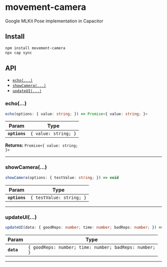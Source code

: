 # movement-camera

Google MLKit Pose implementation in Capacitor

## Install

```bash
npm install movement-camera
npx cap sync
```

## API

<docgen-index>

* [`echo(...)`](#echo)
* [`showCamera(...)`](#showcamera)
* [`updateUI(...)`](#updateui)

</docgen-index>

<docgen-api>
<!--Update the source file JSDoc comments and rerun docgen to update the docs below-->

### echo(...)

```typescript
echo(options: { value: string; }) => Promise<{ value: string; }>
```

| Param         | Type                            |
| ------------- | ------------------------------- |
| **`options`** | <code>{ value: string; }</code> |

**Returns:** <code>Promise&lt;{ value: string; }&gt;</code>

--------------------


### showCamera(...)

```typescript
showCamera(options: { testValue: string; }) => void
```

| Param         | Type                                |
| ------------- | ----------------------------------- |
| **`options`** | <code>{ testValue: string; }</code> |

--------------------


### updateUI(...)

```typescript
updateUI(data: { goodReps: number; time: number; badReps: number; }) => void
```

| Param      | Type                                                              |
| ---------- | ----------------------------------------------------------------- |
| **`data`** | <code>{ goodReps: number; time: number; badReps: number; }</code> |

--------------------

</docgen-api>
